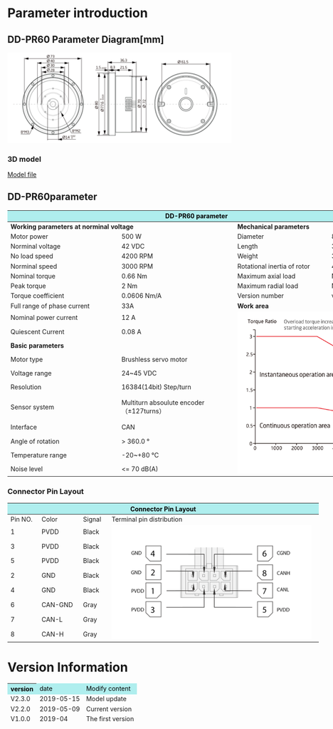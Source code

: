 # Parameter introduction 
## DD-PR60 Parameter Diagram[mm]
![DD-PR60]( ../img/DD_PR60三视图.png ) 
### 3D model 
[Model file]( ../img/DD-PR60_v2_2.step.zip )


## DD-PR60parameter
<table style="width:850px"><thead><tr><th colspan="4" style="background: PaleTurquoise; color: black;">DD-PR60 parameter</th></tr></thead><tbody><tr><td colspan="2" width=60%><b>Working parameters at norminal voltage</b></td><td colspan="2" width=40%><b>Mechanical parameters</b></td></tr><tr><td>Motor power</td><td>500 W</td><td>Diameter</td><td>80mm</td></tr><tr><td>Norminal voltage</td><td>42 VDC</td><td>Length</td><td>36.3mm</td></tr><tr><td>No load speed</td><td>4200 RPM</td><td>Weight</td><td>367.57 g</td></tr><tr><td>Norminal speed</td><td>3000 RPM</td><td>Rotational inertia of rotor</td><td>473.49g*cm²</td></tr><tr><td>Nominal torque</td><td>0.66 Nm</td><td>Maximum axial load</td><td>  N</td></tr><tr><td>Peak torque</td><td>2 Nm</td><td>Maximum radial load</td><td>  N</td></tr><tr><td>Torque coefficient</td><td>0.0606 Nm/A</td><td>Version number</td><td>v2.2</td></tr><tr><td>Full range of phase current</td><td>33A</td><td colspan="2"><b>Work area</b></td></tr><tr><td>Nominal power current</td><td>12 A</td><td colspan="2" rowspan="14"><img src="../img/DD-PR60quxian.png" style="width:300px"></td></tr><tr><td>Quiescent Current</td><td>0.08 A</td></tr><tr><td colspan="2"><b>Basic parameters</b></td></tr><tr><td>Motor type</td><td>Brushless servo motor</td></tr><tr><td>Voltage range</td><td>24~45 VDC</td></tr><tr><td>Resolution</td><td>16384(14bit) Step/turn</td></tr><tr><td>Sensor system</td><td>Multiturn absoulute encoder</br>（±127turns）</td></tr><tr><td>Interface</td><td>CAN</td></tr><tr><td>Angle of rotation</td><td>> 360.0 °</td></tr><tr><td>Temperature range</td><td>-20~+80 °C</td></tr><tr><td>Noise level</td><td><= 70 dB(A)</td></tr></tbody></table>




### Connector Pin Layout
<table class="tableizer-table" style="width:700px">
<thead><tr class="tableizer-firstrow"><th colspan="4" style="background: PaleTurquoise; color: black;width:800px">Connector Pin Layout</th></tr></thead><tbody><tr><td>Pin NO.</td><td>Color</td><td>Signal</td><td>Terminal pin distribution</td></tr><tr><td>1</td><td>PVDD</td><td>Black</td><td rowspan="9"><img src="../img/配线2-2.png" style="width:450px"></td></tr><tr><td>3</td><td>PVDD</td><td>Black</td></tr><tr><td>5</td><td>PVDD</td><td>Black</td></tr><tr><td>2</td><td>GND</td><td>Black</td></tr><tr><td>4</td><td>GND</td><td>Black</td></tr><tr><td>6</td><td>CAN-GND</td><td>Gray</td></tr><tr><td>7</td><td>CAN-L</td><td>Gray</td></tr><tr><td>8</td><td>CAN-H</td><td>Gray</td></tr></tbody></table>





# Version Information
<table class="tableizer-table"><thead><tr class="tableizer-firstrow" style="background: PaleTurquoise; color: black;width:500px"><th >version</td><td>date</td><td>Modify content</td></tr><tr><td>V2.3.0</td><td>2019-05-15</td><td>Model update</th></tr><tr><td>V2.2.0</td><td>2019-05-09</td><td>Current version</td></tr>
 <tr><td>V1.0.0</td><td>2019-04</td><td>The first version</td></tr>
</tbody></table>
